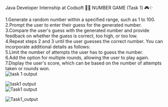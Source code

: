 Java Developer Internship at Codsoft 👨‍💻
NUMBER GAME (Task 1) 🎮✨

1.Generate a random number within a specified range, such as 1 to 100.<br>
2.Prompt the user to enter their guess for the generated number.<br>
3.Compare the user's guess with the generated number and provide feedback on whether the guess is correct, too high, or too low.<br>
4.Repeat steps 2 and 3 until the user guesses the correct number. You can incorporate additional details as follows:<br>
5.Limit the number of attempts the user has to guess the number.<br>
6.Add the option for multiple rounds, allowing the user to play again.<br>
7.Display the user's score, which can be based on the number of attempts taken or rounds won.<br>
![task 1 output ](https://github.com/Dishasoni1009/CODSOFT/assets/168987610/7c15d143-8db3-4529-9d46-22fc488d78d3) <br>

![task1  output](https://github.com/Dishasoni1009/CODSOFT/assets/168987610/d9740ec7-ae20-48d8-9f7e-e96f004445e7)<br>
![Task1 output](https://github.com/Dishasoni1009/CODSOFT/assets/168987610/7ad976fe-b1a9-482d-95e6-131a08677dec)<br>

![Task1_output](https://github.com/Dishasoni1009/CODSOFT/assets/168987610/ba660c88-0ae1-4481-a6fd-c4c249ae8b7a)<br>

